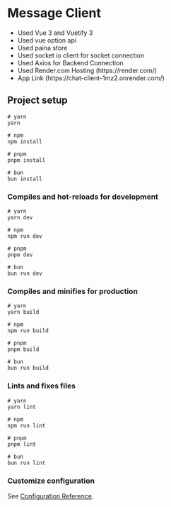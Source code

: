 # Message Client
<ul>
  <li>Used Vue 3 and Vuetify 3</li>
  <li>Used vue option api</li>
  <li>Used paina store</li>
  <li>Used socket io client for socket connection</li>
  <li>Used Axios for Backend Connection</li>
  <li>Used Render.com Hosting (https://render.com/)</li>
  <li>App Link (https://chat-client-1mz2.onrender.com/)</li>
</ul>

## Project setup

```
# yarn
yarn

# npm
npm install

# pnpm
pnpm install

# bun
bun install
```

### Compiles and hot-reloads for development

```
# yarn
yarn dev

# npm
npm run dev

# pnpm
pnpm dev

# bun
bun run dev
```

### Compiles and minifies for production

```
# yarn
yarn build

# npm
npm run build

# pnpm
pnpm build

# bun
bun run build
```

### Lints and fixes files

```
# yarn
yarn lint

# npm
npm run lint

# pnpm
pnpm lint

# bun
bun run lint
```

### Customize configuration

See [Configuration Reference](https://vitejs.dev/config/).

